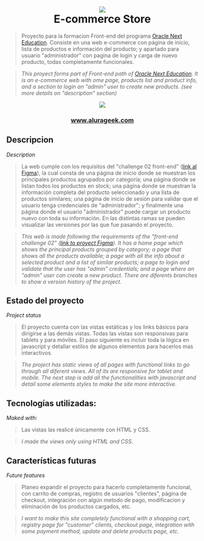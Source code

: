 <h1 align=center>
  <img src="https://github.com/santiagobartoli/programa-ONE-e-commerce-AluraGeek/blob/v2-login-and-products-pages/assets/img/Logo.svg"><br>
  E-commerce Store
</h1>

> Proyecto para la formacion Front-end del programa [Oracle Next Education](https://www.oracle.com/ar/education/oracle-next-education/). Consiste en una web e-commerce con página de inicio, lista de productos e información del producto; y apartado para usuario "administrador" con pagina de login y carga de nuevo producto, todas completamente funcionales.

> _This proyect forms part of Front-end path of [Oracle Next Education](https://www.oracle.com/ar/education/oracle-next-education/). It is an e-commerce web with ome page, products list and product info, and a section to login an "admin" user to create new products. (see more details on "description" section)_

<p align=center><img src="https://img.shields.io/badge/STATUS-EN%20DESARROLLO%2050%25-green"><br></p>

<h3 align=center><a href="https://santiagobartoli.github.io/programa-ONE-e-commerce-AluraGeek"><b>www.alurageek.com</b></a></h3>

## Descripcion
_Description_
> La web cumple con los requisitos del "challenge 02 front-end" ([link al Figma](https://www.figma.com/file/NUd563IRcuwUGyFGTwPP5W/AluraGeek?t=s92K63xfbLt1hcDi-1)), la cual consta de una página de inicio donde se muestran los principales productos agrupados por categoría; una página donde se listan todos los productos en stock; una página donde se muestran la información completa del producto seleccionado y una lista de productos similares; una página de inicio de sesión para validar que el usuario tenga credenciales de "administrador"; y finalmente una página donde el usuario "administrador" puede cargar un producto nuevo con toda su información.
> En las distintas ramas se pueden visualizar las versiones por las que fue pasando el proyecto.

> _This web is made following the requirements of the "front-end challenge 02" ([link to proyect Figma](https://www.figma.com/file/NUd563IRcuwUGyFGTwPP5W/AluraGeek?t=s92K63xfbLt1hcDi-1)). It has a home page which shows the principal products grouped by category; a page that shows all the products available; a page with all the info about a selected product and a list of similar products; a page to login and validate that the user has "admin" credentials; and a page where an "admin" user can create a new product._
> _There are diferents branches to show a version history of the project._

## Estado del proyecto
_Project status_
> El proyecto cuenta con las vistas estáticas y los links básicos para dirigirse a las demás vistas. Todas las vistas son responsivas para tablets y para móviles.
El paso siguiente es incluir toda la lógica en javascript y detallar estilos de algunos elementos para hacerlos mas interactivos.

> _The project has static views of all pages with functional links to go through all diferent views. All of its are responsive for tablet and mobile.
The next step is add all the functionalities with javascript and detail some elements styles to make the site more interactive._

## Tecnologías utilizadas:
_Maked with:_
> Las vistas las realicé únicamente con HTML y CSS.

> _I made the views only using HTML and CSS._

## Características futuras
_Future features_
> Planeo expandir el proyecto para hacerlo completamente funcional, con carrito de compras, registro de usuarios "clientes",  página de checkout, integración con algún metodo de pago, modificacion y eliminación de los productos cargados, etc.

> _I want to make this site completely functional with a shopping cart, registry page for "customer" clients, checkout page, integration with some payment method, update and delete products page, etc._
